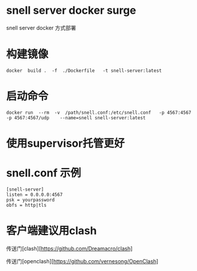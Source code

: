 # snell server docker surge
snell server docker 方式部署
# 构建镜像
```
docker  build .  -f  ./Dockerfile   -t snell-server:latest
```
# 启动命令
```
docker run  --rm  -v  /path/snell.conf:/etc/snell.conf   -p 4567:4567 -p 4567:4567/udp    --name=snell snell-server:latest
```
# 使用supervisor托管更好
# snell.conf 示例
```
[snell-server]
listen = 0.0.0.0:4567
psk = yourpassword
obfs = http|tls
```
# 客户端建议用clash 
传送门[clash][https://github.com/Dreamacro/clash] 

传送门[openclash][https://github.com/vernesong/OpenClash]
